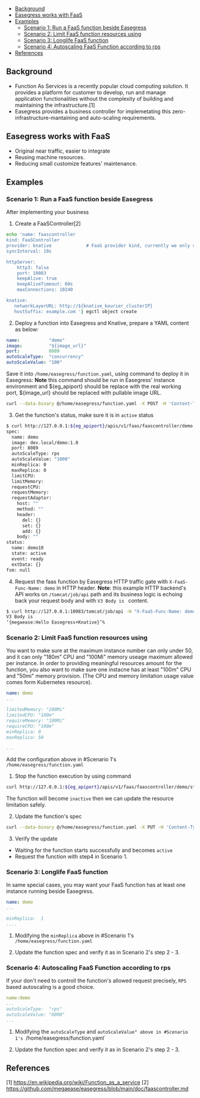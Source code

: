 - [Background](#background)
- [Easegress works with FaaS](#easegress-works-with-faas)
- [Examples](#examples)
  - [Scenario 1: Run a FaaS function beside Easegress](#scenario-1-run-a-faas-function-beside-easegress)
  - [Scenario 2: Limit FaaS function resources using](#scenario-2-limit-faas-function-resources-using)
  - [Scenario 3: Longlife FaaS function](#scenario-3-longlife-faas-function)
  - [Scenario 4: Autoscaling FaaS Function according to rps](#scenario-4-autoscaling-faas-function-according-to-rps)
- [References](#references)

## Background
* Function As Services is a recently popular cloud computing solution. It provides a platform for customer to develop, run and manage application functionalities without the complexity of building and maintaining the infrastructure.[1]
* Easegress provides a business controller for implemetating this zero-infrastructure-mantaining and auto-scaling requirements.

## Easegress works with FaaS
* Original near traffic, easier to integrate 
* Reusing machine resources. 
* Reducing small customize features' maintenance.

## Examples
### Scenario 1: Run a FaaS function beside Easegress
After implementing your business 
1. Create a FaaSController[2]

``` bash 
echo 'name: faascontroller
kind: FaaSController           
provider: knative             # FaaS provider kind, currently we only support Knative
syncInterval: 10s              

httpServer:
    http3: false               
    port: 10083                
    keepAlive: true            
    keepAliveTimeout: 60s      
    maxConnections: 10240      

knative:
   networkLayerURL: http://${knative_kourier_clusterIP}
   hostSuffix: example.com '| egctl object create
```

2. Deploy a function into Easegress and Knative, prepare a YAML content as below:
``` yaml 
name:           "demo"
image:          "${image_url}"    
port:           8089
autoScaleType:  "concurrency"          
autoScaleValue: "100" 
```
Save it into `/home/easegress/function.yaml`, using command to deploy it in Easegress:
**Note** this command should be run in Easegress' instance environment and ${eg_apiport} should be replace with the real working port, ${image_url} should be replaced with pullable image URL. 

``` bash
curl --data-binary @/home/easegress/function.yaml -X POST -H 'Content-Type: text/vnd.yaml' http://127.0.0.1:${eg_apiport}/apis/v1/faas/faascontroller
```
3. Get the function's status, make sure it is in `active` status
``` bash
$ curl http://127.0.0.1:${eg_apiport}/apis/v1/faas/faascontroller/demo
spec:
  name: demo
  image: dev.local/demo:1.0
  port: 8089
  autoScaleType: rps
  autoScaleValue: "1000"
  minReplica: 0 
  maxReplica: 0  
  limitCPU:  
  limitMemory: 
  requestCPU: 
  requestMemory: 
  requestAdaptor:
    host: ""
    method: ""
    header:
      del: {}
      set: {}
      add: {}
    body: ""
status:
  name: demo10
  state: active
  event: ready 
  extData: {}
fsm: null
```

4. Request the faas function by Easegress HTTP traffic gate with `X-FaaS-Func-Name: demo` in HTTP header.
**Note**: this example HTTP backend's API works on `/tomcat/job/api` path and its business logic is echoing back your request body and with `V3 Body is ` content.

``` bash
$ curl http://127.0.0.1:10083/tomcat/job/api -H "X-FaaS-Func-Name: demo" -X POST -d ‘{"megaease":"Hello Easegress+Knative"}’ 
V3 Body is 
‘{megaease:Hello Easegress+Knative}’% 
```


### Scenario 2: Limit FaaS function resources using  
You want to make sure at the maximum instance number can only under 50, and it can only "180m" CPU and "100Mi" memory useage maximum allowed per instance. In order to providing meaningful resources amount for the function, you also want to make sure one instacne has at least "100m" CPU and "50mi" memory provision. (The CPU and memory limitation usage value comes form Kubernetes resource). 

``` yaml 
name: demo
...

limitedMemory: "200Mi" 
limitedCPU: "180m" 
requireMemory: "100Mi"
requireCPU: "100m"
minReplica: 0 
maxReplica: 50 

...

```

Add the configuration above in #Scenario 1's `/home/easegress/function.yaml` 

1. Stop the function execution by using command 

``` bash
curl http://127.0.0.1:${eg_apiport}/apis/v1/faas/faascontroller/demo/stop -X PUT
```

The function will become `inactive` then we can update the resource limitation safely.

2. Update the function's spec 

``` bash
curl --data-binary @/home/easegress/function.yaml -X PUT -H 'Content-Type: text/vnd.yaml' http://127.0.0.1:${eg_apiport}/apis/v1/faas/faascontroller/demo
```

3. Verify the update 
* Waiting for the function starts successfully and becomes `active`
* Request the function with step4 in Scenario 1.

### Scenario 3: Longlife FaaS function 
In same special cases, you may want your FaaS function has at least one instance running beside Easegress.  

``` yaml
name: demo
...

minReplica:  1  
....

```

1. Modifying the `minReplica` above in #Scenario 1's `/home/easegress/function.yaml` 

2. Update the function spec and verify it as in Scenario 2's step 2 - 3.

### Scenario 4: Autoscaling FaaS Function according to rps 
If your don't need to controll the function's allowed request precisely, `RPS` based autoscaling is a good choice. 

``` yaml
name:demo
...
autoScaleType:  "rps"          
autoScaleValue: "6000" 
...
```

1. Modifying the `autoScaleType`  and `autoScaleValue" above in #Scenario 1's `/home/easegress/function.yaml` 

2. Update the function spec and verify it as in Scenario 2's step 2 - 3.

## References
[1] https://en.wikipedia.org/wiki/Function_as_a_service
[2] https://github.com/megaease/easegress/blob/main/doc/faascontroller.md
